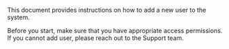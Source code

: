This document provides instructions on how to add a new user to the system.

Before you start, make sure that you have appropriate access permissions. If you cannot add user, please reach out to the Support team.
